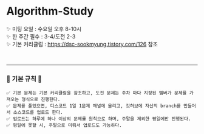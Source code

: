 # Algorithm-Study

✨ 미팅 요일 : 수요일 오후 8-10시<br>
✨ 한 주간 필수 : 3-4/도전 2-3<br>
✨ 기본 커리큘럼 : https://dsc-sookmyung.tistory.com/126 참조

<br>

***

### 🌼 기본 규칙 🌼<br>
    ✅ 기본 문제는 기본 커리큘럼을 참조하고, 도전 문제는 주차 마다 지정된 멤버가 문제를 가져오는 형식으로 진행한다. 
    ✅ 문제를 풀었으면, 디스코드 1일 1문제 채널에 올리고, 깃허브에 자신의 branch를 만들어서 소스코드를 업로드 한다.
    ✅ 업로드는 하루에 하나 이상의 문제를 원칙으로 하며, 주말을 제외한 평일에만 진행된다.
    ✅ 평일에 못할 시, 주말으로 미뤄서 업로드도 가능하다.


